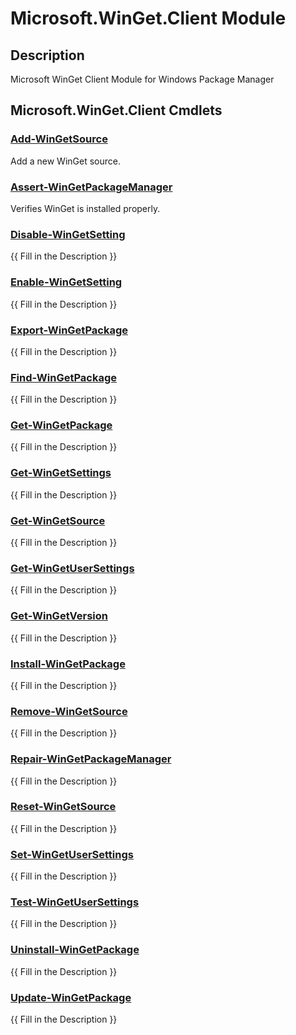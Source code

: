 ﻿---
Module Name: Microsoft.WinGet.Client
Module Guid: e11157e2-cd24-4250-83b8-c6654ea4926a
Download Help Link: 
Help Version: 1.8.0
Locale: en-US
---

# Microsoft.WinGet.Client Module
## Description
Microsoft WinGet Client Module for Windows Package Manager

## Microsoft.WinGet.Client Cmdlets
### [Add-WinGetSource](Add-WinGetSource.md)
Add a new WinGet source.

### [Assert-WinGetPackageManager](Assert-WinGetPackageManager.md)
Verifies WinGet is installed properly.

### [Disable-WinGetSetting](Disable-WinGetSetting.md)
{{ Fill in the Description }}

### [Enable-WinGetSetting](Enable-WinGetSetting.md)
{{ Fill in the Description }}

### [Export-WinGetPackage](Export-WinGetPackage.md)
{{ Fill in the Description }}

### [Find-WinGetPackage](Find-WinGetPackage.md)
{{ Fill in the Description }}

### [Get-WinGetPackage](Get-WinGetPackage.md)
{{ Fill in the Description }}

### [Get-WinGetSettings](Get-WinGetSettings.md)
{{ Fill in the Description }}

### [Get-WinGetSource](Get-WinGetSource.md)
{{ Fill in the Description }}

### [Get-WinGetUserSettings](Get-WinGetUserSettings.md)
{{ Fill in the Description }}

### [Get-WinGetVersion](Get-WinGetVersion.md)
{{ Fill in the Description }}

### [Install-WinGetPackage](Install-WinGetPackage.md)
{{ Fill in the Description }}

### [Remove-WinGetSource](Remove-WinGetSource.md)
{{ Fill in the Description }}

### [Repair-WinGetPackageManager](Repair-WinGetPackageManager.md)
{{ Fill in the Description }}

### [Reset-WinGetSource](Reset-WinGetSource.md)
{{ Fill in the Description }}

### [Set-WinGetUserSettings](Set-WinGetUserSettings.md)
{{ Fill in the Description }}

### [Test-WinGetUserSettings](Test-WinGetUserSettings.md)
{{ Fill in the Description }}

### [Uninstall-WinGetPackage](Uninstall-WinGetPackage.md)
{{ Fill in the Description }}

### [Update-WinGetPackage](Update-WinGetPackage.md)
{{ Fill in the Description }}

